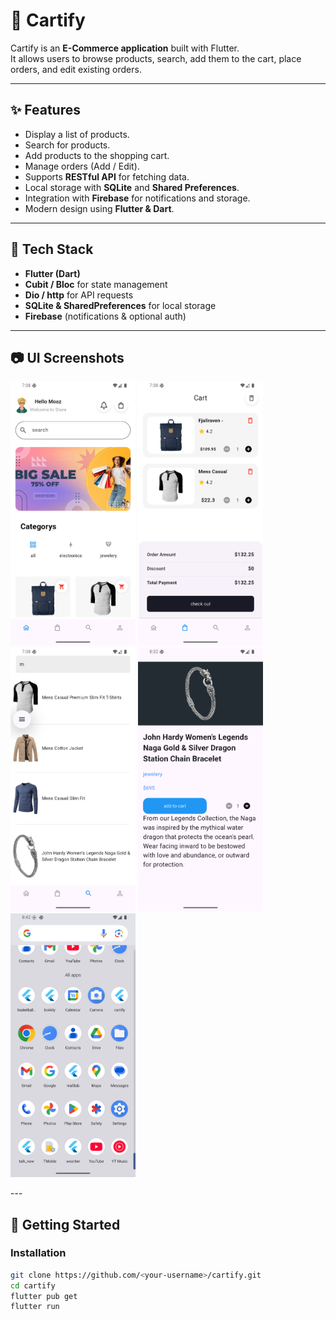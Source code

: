 # 🛒 Cartify

Cartify is an **E-Commerce application** built with Flutter.  
It allows users to browse products, search, add them to the cart, place orders, and edit existing orders.

---

## ✨ Features
- Display a list of products.
- Search for products.
- Add products to the shopping cart.
- Manage orders (Add / Edit).
- Supports **RESTful API** for fetching data.
- Local storage with **SQLite** and **Shared Preferences**.
- Integration with **Firebase** for notifications and storage.
- Modern design using **Flutter & Dart**.

---

## 📂 Tech Stack
- **Flutter (Dart)**
- **Cubit / Bloc** for state management
- **Dio / http** for API requests
- **SQLite & SharedPreferences** for local storage
- **Firebase** (notifications & optional auth)

---

## 📷 UI Screenshots  

<p float="left">
  <img src="assets/screenshots/Screenshot_1758040688.png" width="200" />
  <img src="assets/screenshots/Screenshot_1758040692.png" width="200" /> 
  <img src="assets/screenshots/Screenshot_1758040705.png" width="200" />
  <img src="assets/screenshots/Screenshot_1758043929.png" width="200" />
  <img src="assets/screenshots/Screenshot_1758044526.png" width="200" />

</p>
---

## 🚀 Getting Started

### Installation
```bash
git clone https://github.com/<your-username>/cartify.git
cd cartify
flutter pub get
flutter run
